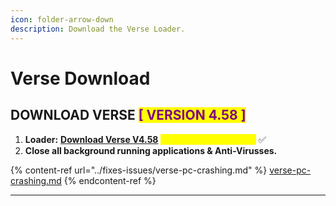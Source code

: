 ```yaml
---
icon: folder-arrow-down
description: Download the Verse Loader.
---
```


# Verse Download

## DOWNLOAD VERSE <mark style="color:purple;">\[ VERSION 4.58 ]</mark>

1. **Loader:** [**Download Verse V4.58**](https://mega.nz/file/OJZG0D6Z#4UudfyG4ZScp4VLrspafyyUX2BK-3xOcr8zDJBnfAcU) <mark style="color:yellow;">**(updated: 01/21/2024)**</mark> ✅
2. **Close all background running applications & Anti-Virusses.**

{% content-ref url="../fixes-issues/verse-pc-crashing.md" %}
[verse-pc-crashing.md](../fixes-issues/verse-pc-crashing.md)
{% endcontent-ref %}

***
